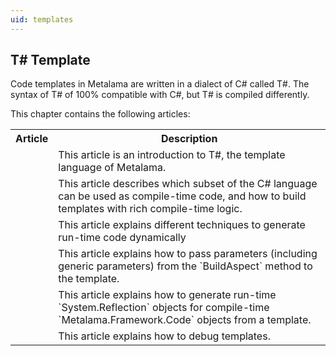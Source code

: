 ```yaml
---
uid: templates
---
```


## T# Template

Code templates in Metalama are written in a dialect of C# called T#. The syntax of T# of 100% compatible with C#, but T# is compiled differently.

This chapter contains the following articles:

<table>
    <tr>
        <th>Article</th>
        <th>Description</th>
    <tr>
    <tr>
        <td>
            <xref:template-overview>
        </td>
        <td>
             This article is an introduction to T#, the template language of Metalama.
        </td>
    </tr>    
    <tr>
        <td>
            <xref:template-compile-time>
        </td>
        <td>
             This article describes which subset of the C# language can be used as compile-time code, and how to build templates with rich compile-time logic.             
        </td>
    </tr>    
    <tr>
        <td>
            <xref:template-dynamic-code>
        </td>
        <td>
            This article explains different techniques to generate run-time code dynamically
        </td>
    </tr>
    <tr>
        <td>
            <xref:template-parameters>
        </td>
        <td>
            This article explains how to pass parameters (including generic parameters) from the `BuildAspect` method to the template.
        </td>
    </tr>
    <tr>
        <td>
            <xref:reflection>
        </td>
        <td>
            This article explains how to generate run-time `System.Reflection` objects for compile-time `Metalama.Framework.Code` objects from a template.
        </td>
    </tr>
    <tr>
        <td>
            <xref:debugging-aspects>
        </td>
        <td>
            This article explains how to debug templates.
        </td>
    </tr>
</table>   
